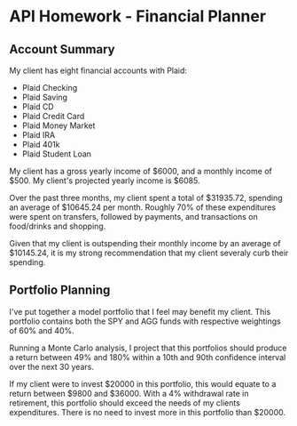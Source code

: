 # API Homework - Financial Planner

## Account Summary

My client has eight financial accounts with Plaid:
* Plaid Checking
* Plaid Saving
* Plaid CD
* Plaid Credit Card
* Plaid Money Market
* Plaid IRA
* Plaid 401k
* Plaid Student Loan

My client has a gross yearly income of $6000, and a monthly income of $500. My client's projected yearly income is $6085. 

Over the past three months, my client spent a total of $31935.72, spending an average of $10645.24 per month. Roughly 70% of these expenditures were spent on transfers, followed by payments, and transactions on food/drinks and shopping. 

Given that my client is outspending their monthly income by an average of $10145.24, it is my strong recommendation that my client severaly curb their spending. 

## Portfolio Planning

I've put together a model portfolio that I feel may benefit my client. This portfolio contains both the SPY and AGG funds with respective weightings of 60% and 40%. 

Running a Monte Carlo analysis, I project that this portfolios should produce a return between 49% and 180% within a 10th and 90th confidence interval over the next 30 years. 

If my client were to invest $20000 in this portfolio, this would equate to a return between $9800 and $36000. With a 4% withdrawal rate in retirement, this portfolio should exceed the needs of my clients expenditures. There is no need to invest more in this portfolio than $20000.


